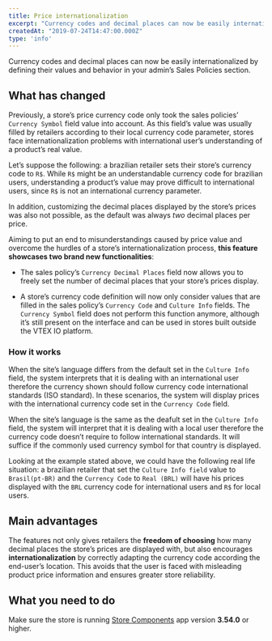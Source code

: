 ```yaml
---
title: Price internationalization
excerpt: "Currency codes and decimal places can now be easily internationalized by defining their values and behavior in your admin’s Sales Policies section."
createdAt: "2019-07-24T14:47:00.000Z"
type: 'info'
---
```

Currency codes and decimal places can now be easily internationalized by defining their values and behavior in your admin’s Sales Policies section.

## What has changed

Previously, a store’s price currency code only took the sales policies’ `Currency Symbol` field value into account. As this field’s value was usually filled by retailers according to their local currency code parameter, stores face internationalization problems with international user’s understanding of a product’s real value.

Let’s suppose the following: a brazilian retailer sets their store’s currency code to `R$`. While `R$` might be an understandable currency code for brazilian users, understanding a product’s value may prove difficult to international users, since `R$` is not an international currency parameter.

In addition, customizing the decimal places displayed by the store’s prices was also not possible, as the default was always _two_ decimal places per price.

Aiming to put an end to misunderstandings caused by price value and overcome the hurdles of a store’s internationalization process, **this feature showcases two brand new functionalities**:

- The sales policy’s `Currency Decimal Places` field now allows you to freely set the number of decimal places that your store’s prices display.

- A store’s currency code definition will now only consider values that are filled in the sales policy’s `Currency Code` and `Culture Info` fields. The `Currency Symbol` field does not perform this function anymore, although it’s still present on the interface and can be used in stores built outside the VTEX IO platform.

### How it works

When the site’s language differs from the default set in the `Culture Info` field, the system interprets that it is dealing with an international user therefore the currency shown should follow currency code international standards (ISO standard). In these scenarios, the system will display prices with the international currency code set in the `Currency Code` field.

When the site’s language is the same as the deafult set in the `Culture Info` field, the system will interpret that it is dealing with a local user therefore the currency code doesn’t require to follow international standards. It will suffice if the commonly used currency symbol for that country is displayed.

Looking at the example stated above, we could have the following real life situation: a brazilian retailer that set the `Culture Info field` value to `Brasil(pt-BR)` and the `Currency Code` to `Real (BRL)` will have his prices displayed with the `BRL` currency code for international users and `R$` for local users.

## Main advantages

The features not only gives retailers the **freedom of choosing** how many decimal places the store’s prices are displayed with, but also encourages **internationalization** by correctly adapting the currency code according the end-user’s location. This avoids that the user is faced with misleading product price information and ensures greater store reliability.

## What you need to do

Make sure the store is running [Store Components](https://github.com/vtex-apps/store-components) app version **3.54.0** or higher.
